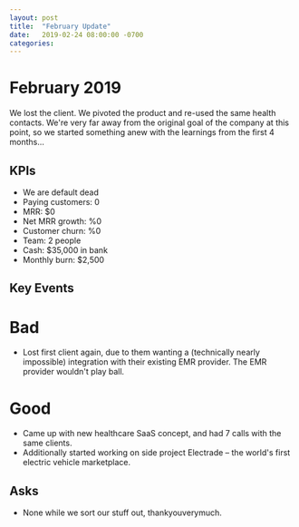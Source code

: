 ```yaml
---
layout: post
title:  "February Update"
date:   2019-02-24 08:00:00 -0700
categories: 
---
```


February 2019
===
We lost the client. We pivoted the product and re-used the same health contacts. We're very far away from the original goal of the company at this point, so we started something anew with the learnings from the first 4 months...


KPIs
----
* We are default dead
* Paying customers: 0
* MRR: $0
* Net MRR growth: %0
* Customer churn: %0
* Team: 2 people
* Cash: $35,000 in bank
* Monthly burn: $2,500


Key Events
----------
Bad
===
* Lost first client again, due to them wanting a (technically nearly impossible) integration with their existing EMR provider. The EMR provider wouldn't play ball.


Good
====
* Came up with new healthcare SaaS concept, and had 7 calls with the same clients.
* Additionally started working on side project Electrade – the world's first electric vehicle marketplace.


Asks
----
* None while we sort our stuff out, thankyouverymuch.